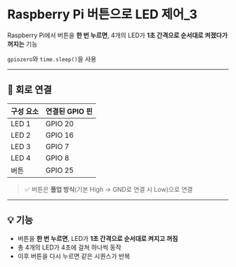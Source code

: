 # Raspberry Pi 버튼으로 LED 제어_3

Raspberry Pi에서 버튼을 **한 번 누르면**, 4개의 LED가 **1초 간격으로 순서대로 켜졌다가 꺼지는** 기능

`gpiozero`와 `time.sleep()`을 사용

---

## 📌 회로 연결

| 구성 요소 | 연결된 GPIO 핀 |
|-----------|----------------|
| LED 1     | GPIO 20        |
| LED 2     | GPIO 16        |
| LED 3     | GPIO 7         |
| LED 4     | GPIO 8         |
| 버튼      | GPIO 25        |

> ✅ 버튼은 **풀업 방식**(기본 High → GND로 연결 시 Low)으로 연결
---

## 💡 기능

- 버튼을 **한 번 누르면**, LED가 **1초 간격으로 순서대로 켜지고 꺼짐**
- 총 4개의 LED가 4초에 걸쳐 하나씩 동작
- 이후 버튼을 다시 누르면 같은 시퀀스가 반복
